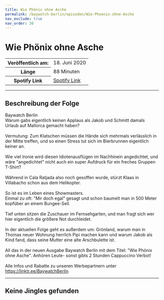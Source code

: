 ```yaml
---
title: Wie Phönix ohne Asche
permalink: /baywatch-berlin/episoden/Wie-Phoenix-ohne-Asche
nav_exclude: true
nav_order: 30
---
```


# Wie Phönix ohne Asche
<table class="resp-table dcf-table dcf-table-responsive dcf-table-bordered dcf-table-striped dcf-w-100%">
                    <tbody>
                        <tr>
                            <th scope="row">Veröffentlich am:</th>
                            <td data-label="Veröffentlich am:">18. Juni 2020</td>
                        </tr>
                        <tr>
                            <th scope="row">Länge </th>
                            <td data-label="Länge ">88 Minuten</td>
                        </tr><tr>
                                <th scope="row">Spotify Link</th>
                                <td data-label="Spotify Link"><a href="https://open.spotify.com/episode/3lq1YPQ3JcqSxammbLCNRT">Spotify Link</a></td>
                            </tr></tbody>
                </table>

***

## Beschreibung der Folge

<div>
Baywatch Berlin <br> Warum gabs eigentlich keinen Applaus als Jakob und Schmitt damals Urlaub auf Mallorca gemacht haben?  <br>  <br> Vermutung: Zum Klatschen müssen die Hände sich mehrmals verlässlich in der Mitte treffen, und so einen Stress tut sich im Bierbrunnen eigentlich keiner an.  <br>  <br> Wie viel Ironie wird diesen Idiotenausflügen im Nachhinein angedichtet,  und wäre "angedichtet" nicht auch ein super Aufdruck für ein freches Gruppen T-Shirt?  <br>  <br> Während in Cala Ratjada also noch gesoffen wurde, stürzt Klaas in Villabacho schon aus dem Helikopter.  <br>  <br> So ist es im Leben eines Showmasters.  <br> Einmal zu oft: "Mir doch egal" gesagt und schon baumelt man in 500 Meter kopfüber an einem Bungee-Seil.  <br>  <br> Tief unten sitzen die Zuschauer im Fernsehgarten, und man fragt sich wer hier eigentlich die größere Not durchleidet.  <br>  <br> In der aktuellen Folge geht es außerdem um: Grönland, warum man in Thomas neuer Wohnung herrlich Pipi machen kann und warum Jakob als Kind fand, dass seine Mutter eine alte Arschbulette ist.   <br>  <br> All das in der neuen Ausgabe Baywatch Berlin mit dem Titel: "Wie Phönix ohne Asche". Anhören Leute- sonst gibts 2 Stunden Cappuccino Verbot! <br>  <br> Alle Infos und Rabatte zu unseren Werbepartnern unter <a href="https://linktr.ee/BaywatchBerlin">https://linktr.ee/BaywatchBerlin</a>  
</div>

***

## Keine Jingles gefunden
